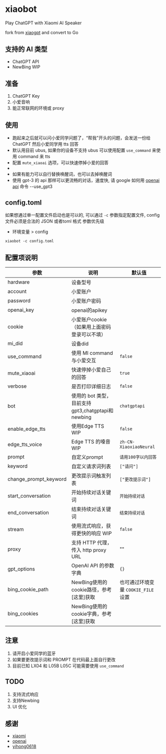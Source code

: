 # xiaobot

Play ChatGPT with Xiaomi AI Speaker

fork from [xiaogpt](https://github.com/yihong0618/xiaogpt) and convert to Go

## 支持的 AI 类型

- ChatGPT API
- NewBing WIP
## 准备

1. ChatGPT Key
2. 小爱音响
3. 能正常联网的环境或 proxy

## 使用

- 跑起来之后就可以问小爱同学问题了，“帮我"开头的问题，会发送一份给 ChatGPT 然后小爱同学用 tts 回答
- 默认用目前 ubus, 如果你的设备不支持 ubus 可以使用配置 `use_command` 来使用 command 来 tts
- 配置 `mute_xiaoai` 选项，可以快速停掉小爱的回答
- 
- 如果有能力可以自行替换唤醒词，也可以去掉唤醒词
- 使用 gpt-3 的 api 那样可以更流畅的对话，速度快, 请 google 如何用 [openai api](https://platform.openai.com/account/api-keys) 命令 --use_gpt3

## config.toml
如果想通过单一配置文件启动也是可以的, 可以通过 `-c` 参数指定配置文件, config 文件必须是合法的 JSON 或者toml 格式
参数优先级
- 环境变量 > config

```shell
xiaobot -c config.toml
```
## 配置项说明

| 参数                  | 说明                                     | 默认值                              |
| --------------------- |----------------------------------------| ----------------------------------- |
| hardware              | 设备型号                                   |                                     |
| account               | 小爱账户                                   |                                     |
| password              | 小爱账户密码                                 |                                     |
| openai_key            | openai的apikey                          |                                     |
| cookie                | 小爱账户cookie （如果用上面密码登录可以不填）             |                                     |
| mi_did                | 设备did                                  |                                     |
| use_command           | 使用 MI command 与小爱交互                    | `false`                             |
| mute_xiaoai           | 快速停掉小爱自己的回答                            | `true`                              |
| verbose               | 是否打印详细日志                               | `false`                             |
| bot                   | 使用的 bot 类型，目前支持gpt3,chatgptapi和newbing | `chatgptapi`                        |
| enable_edge_tts       | 使用Edge TTS        WIP                  | `false`                             |
| edge_tts_voice        | Edge TTS 的嗓音        WIP                | `zh-CN-XiaoxiaoNeural`              |
| prompt                | 自定义prompt                              | `请用100字以内回答`                 |
| keyword               | 自定义请求词列表                               | `["请问"]`                          |
| change_prompt_keyword | 更改提示词触发列表                              | `["更改提示词"]`                    |
| start_conversation    | 开始持续对话关键词                              | `开始持续对话`                      |
| end_conversation      | 结束持续对话关键词                              | `结束持续对话`                      |
| stream                | 使用流式响应，获得更快的响应 WIP                     | `false`                             |
| proxy                 | 支持 HTTP 代理，传入 http proxy URL           | ""                                  |
| gpt_options           | OpenAI API 的参数字典                       | `{}`                                |
| bing_cookie_path      | NewBing使用的cookie路径，参考[这里]获取            | 也可通过环境变量 `COOKIE_FILE` 设置 |
| bing_cookies          | NewBing使用的cookie字典，参考[这里]获取            |                                     |


## 注意

1. 请开启小爱同学的蓝牙
2. 如果要更改提示词和 PROMPT 在代码最上面自行更改
3. 目前已知 LX04 和 L05B L05C 可能需要使用 `use_command`

## TODO
1. 支持流式响应
2. 支持Newbing
3. UI 优化

## 感谢

- [xiaomi](https://www.mi.com/)
- [openai](https://openai.com/)
- [yihong0618](https://github.com/yihong0618)

